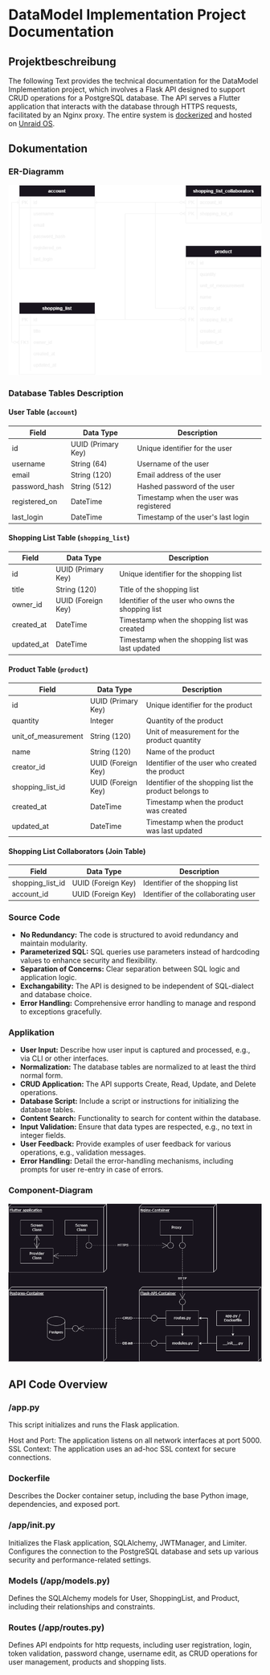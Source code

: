 # DataModel Implementation Project Documentation

## Projektbeschreibung

The following Text provides the technical documentation for the DataModel Implementation project, which involves a Flask API designed to support CRUD operations for a PostgreSQL database. The API serves a Flutter application that interacts with the database through HTTPS requests, facilitated by an Nginx proxy. The entire system is [dockerized](https://hub.docker.com/repository/docker/maknis3/flask-api/general) and hosted on [Unraid OS](https://unraid.net/).

## Dokumentation

### ER-Diagramm

![ER Diagram](/documentation/DB_ERD.png)

### Database Tables Description

#### User Table (`account`)

| Field               | Data Type          | Description                                            |
| ------------------- | ------------------ | ------------------------------------------------------ |
| id                  | UUID (Primary Key) | Unique identifier for the user                         |
| username            | String (64)        | Username of the user                                   |
| email               | String (120)       | Email address of the user                              |
| password_hash       | String (512)       | Hashed password of the user                            |
| registered_on       | DateTime           | Timestamp when the user was registered                 |
| last_login          | DateTime           | Timestamp of the user's last login                     |

#### Shopping List Table (`shopping_list`)

| Field               | Data Type          | Description                                            |
| ------------------- | ------------------ | ------------------------------------------------------ |
| id                  | UUID (Primary Key) | Unique identifier for the shopping list                |
| title               | String (120)       | Title of the shopping list                             |
| owner_id            | UUID (Foreign Key) | Identifier of the user who owns the shopping list      |
| created_at          | DateTime           | Timestamp when the shopping list was created           |
| updated_at          | DateTime           | Timestamp when the shopping list was last updated      |

#### Product Table (`product`)

| Field               | Data Type          | Description                                            |
| ------------------- | ------------------ | ------------------------------------------------------ |
| id                  | UUID (Primary Key) | Unique identifier for the product                      |
| quantity            | Integer            | Quantity of the product                                |
| unit_of_measurement | String (120)       | Unit of measurement for the product quantity           |
| name                | String (120)       | Name of the product                                    |
| creator_id          | UUID (Foreign Key) | Identifier of the user who created the product         |
| shopping_list_id    | UUID (Foreign Key) | Identifier of the shopping list the product belongs to |
| created_at          | DateTime           | Timestamp when the product was created                 |
| updated_at          | DateTime           | Timestamp when the product was last updated            |

#### Shopping List Collaborators (Join Table)

| Field               | Data Type          | Description                                            |
| ------------------- | ------------------ | ------------------------------------------------------ |
| shopping_list_id    | UUID (Foreign Key) | Identifier of the shopping list                        |
| account_id          | UUID (Foreign Key) | Identifier of the collaborating user                   |

### Source Code

- **No Redundancy:** The code is structured to avoid redundancy and maintain modularity.
- **Parameterized SQL:** SQL queries use parameters instead of hardcoding values to enhance security and flexibility.
- **Separation of Concerns:** Clear separation between SQL logic and application logic.
- **Exchangability:** The API is designed to be independent of SQL-dialect and database choice.
- **Error Handling:** Comprehensive error handling to manage and respond to exceptions gracefully.

### Applikation

- **User Input:** Describe how user input is captured and processed, e.g., via CLI or other interfaces.
- **Normalization:** The database tables are normalized to at least the third normal form.
- **CRUD Application:** The API supports Create, Read, Update, and Delete operations.
- **Database Script:** Include a script or instructions for initializing the database tables.
- **Content Search:** Functionality to search for content within the database.
- **Input Validation:** Ensure that data types are respected, e.g., no text in integer fields.
- **User Feedback:** Provide examples of user feedback for various operations, e.g., validation messages.
- **Error Handling:** Detail the error-handling mechanisms, including prompts for user re-entry in case of errors.

### Component-Diagram

![Component Diagram](/documentation/component_diagram.png)

## API Code Overview

### /app.py

This script initializes and runs the Flask application.

Host and Port: The application listens on all network interfaces at port 5000.
SSL Context: The application uses an ad-hoc SSL context for secure connections.

### Dockerfile

Describes the Docker container setup, including the base Python image, dependencies, and exposed port.

### /app/init.py

Initializes the Flask application, SQLAlchemy, JWTManager, and Limiter. Configures the connection to the PostgreSQL database and sets up various security and performance-related settings.

### Models (/app/models.py)

Defines the SQLAlchemy models for User, ShoppingList, and Product, including their relationships and constraints.

### Routes (/app/routes.py)

Defines API endpoints for http requests, including user registration, login, token validation, password change, username edit, as CRUD operations for user management, products and shopping lists.

